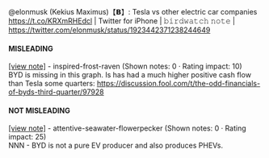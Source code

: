 @elonmusk (Kekius Maximus)【𝗕】: Tesla vs other electric car companies https://t.co/KRXmRHEdcl | Twitter for iPhone | 𝚋𝚒𝚛𝚍𝚠𝚊𝚝𝚌𝚑 𝚗𝚘𝚝𝚎 | https://twitter.com/elonmusk/status/1923442371238244649

#### MISLEADING

[[view note]](https://x.com/i/birdwatch/n/1923446742139203732) - inspired-frost-raven (Shown notes: 0 · Rating impact: 10)\
BYD is missing in this graph. Is has had a much higher positive cash flow than Tesla some quarters: https://discussion.fool.com/t/the-odd-financials-of-byds-third-quarter/97928

#### NOT MISLEADING

[[view note]](https://x.com/i/birdwatch/n/1923447981879198139) - attentive-seawater-flowerpecker (Shown notes: 0 · Rating impact: 25)\
NNN - BYD is not a pure EV producer and also produces PHEVs.
